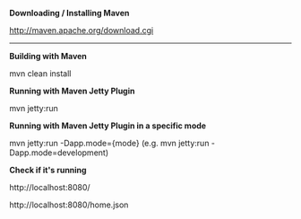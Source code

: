 **Downloading / Installing Maven**

http://maven.apache.org/download.cgi

****

**Building with Maven**

mvn clean install

**Running with Maven Jetty Plugin**

mvn jetty:run

**Running with Maven Jetty Plugin in a specific mode**

mvn jetty:run -Dapp.mode={mode} (e.g. mvn jetty:run -Dapp.mode=development)

**Check if it's running**

http://localhost:8080/

http://localhost:8080/home.json

